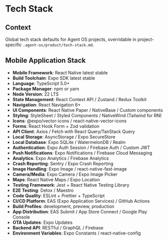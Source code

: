 # Tech Stack

## Context

Global tech stack defaults for Agent OS projects, overridable in project-specific `.agent-os/product/tech-stack.md`.

## Mobile Application Stack

- **Mobile Framework**: React Native latest stable
- **Build Toolchain**: Expo SDK latest stable
- **Language**: TypeScript 5.0+
- **Package Manager**: npm or yarn
- **Node Version**: 22 LTS
- **State Management**: React Context API / Zustand / Redux Toolkit
- **Navigation**: React Navigation 6+
- **UI Components**: React Native Paper / NativeBase / Custom components
- **Styling**: StyleSheet / Styled Components / NativeWind (Tailwind for RN)
- **Icons**: @expo/vector-icons / react-native-vector-icons
- **Forms**: React Hook Form + Zod validation
- **API Client**: Axios / Fetch with React Query/TanStack Query
- **Local Storage**: AsyncStorage / Expo SecureStore
- **Local Database**: Expo SQLite / WatermelonDB / Realm
- **Authentication**: Expo Auth Session / Firebase Auth / Custom JWT
- **Push Notifications**: Expo Notifications / Firebase Cloud Messaging
- **Analytics**: Expo Analytics / Firebase Analytics
- **Crash Reporting**: Sentry / Expo Crash Reporting
- **Image Handling**: Expo Image / react-native-fast-image
- **Camera/Media**: Expo Camera / Expo Image Picker
- **Maps**: React Native Maps / Expo Location
- **Testing Framework**: Jest + React Native Testing Library
- **E2E Testing**: Detox / Maestro
- **Code Quality**: ESLint + Prettier + TypeScript
- **CI/CD Platform**: EAS (Expo Application Services) / GitHub Actions
- **Build Profiles**: development, preview, production
- **App Distribution**: EAS Submit / App Store Connect / Google Play Console
- **OTA Updates**: Expo Updates
- **Backend API**: RESTful / GraphQL / Firebase
- **Environment Variables**: Expo Constants / react-native-config

